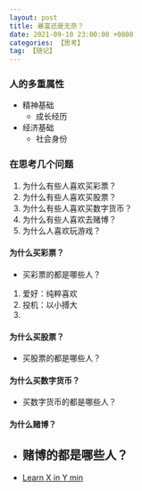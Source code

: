 ```yaml
---
layout: post
title: 暴富还是无奈？
date: 2021-09-10 23:00:00 +0800
categories: 【思考】
tag: 【随记】
---
```


### 人的多重属性
- 精神基础
	- 成长经历
- 经济基础
	- 社会身份

### 在思考几个问题
1. 为什么有些人喜欢买彩票？
2. 为什么有些人喜欢买股票？
3. 为什么有些人喜欢买数字货币？
4. 为什么有些人喜欢去赌博？
5. 为什么人喜欢玩游戏？

#### 为什么买彩票？
- 买彩票的都是哪些人？

1. 爱好：纯粹喜欢
2. 投机：以小搏大
3. 

#### 为什么买股票？
- 买股票的都是哪些人？

#### 为什么买数字货币？
- 买数字货币的都是哪些人？	


#### 为什么赌博？
- 赌博的都是哪些人？
	- 


- [Learn X in Y min](https://learnxinyminutes.com/)






